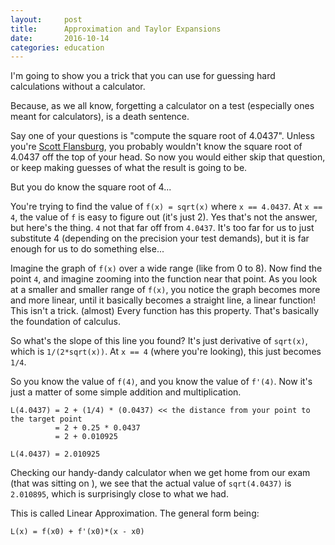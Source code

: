 ```yaml
---
layout:     post
title:      Approximation and Taylor Expansions
date:       2016-10-14
categories: education
---
```


I'm going to show you a trick that you can use for guessing hard calculations without a calculator.

Because, as we all know, forgetting a calculator on a test (especially ones meant for calculators), is a death sentence.

Say one of your questions is "compute the square root of 4.0437". Unless you're [Scott Flansburg](https://youtu.be/NgIICQvhqMc), you probably wouldn't know the square root of 4.0437 off the top of your head. So now you would either skip that question, or keep making guesses of what the result is going to be.

But you do know the square root of 4...

You're trying to find the value of `f(x) = sqrt(x)` where `x == 4.0437`. At `x == 4`, the value of `f` is easy to figure out (it's just 2). Yes that's not the answer, but here's the thing. `4` not that far off from `4.0437`. It's too far for us to just substitute 4 (depending on the precision your test demands), but it is far enough for us to do something else...

Imagine the graph of `f(x)` over a wide range (like from 0 to 8). Now find the point `4`, and imagine zooming into the function near that point. As you look at a smaller and smaller range of `f(x)`, you notice the graph becomes more and more linear, until it basically becomes a straight line, a linear function! This isn't a trick. (almost) Every function has this property. That's basically the foundation of calculus.

So what's the slope of this line you found? It's just derivative of `sqrt(x)`, which is `1/(2*sqrt(x))`. At `x == 4` (where you're looking), this just becomes `1/4`.

So you know the value of `f(4)`, and you know the value of `f'(4)`. Now it's just a matter of some simple addition and multiplication.

	L(4.0437) = 2 + (1/4) * (0.0437) << the distance from your point to the target point
			  = 2 + 0.25 * 0.0437
			  = 2 + 0.010925

	L(4.0437) = 2.010925

Checking our handy-dandy calculator when we get home from our exam (that was sitting on ), we see that the actual value of `sqrt(4.0437)` is `2.010895`, which is surprisingly close to what we had.

This is called Linear Approximation. The general form being:

	L(x) = f(x0) + f'(x0)*(x - x0)
